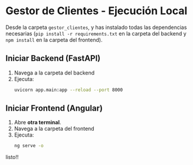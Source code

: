 # Gestor de Clientes - Ejecución Local


Desde la carpeta `gestor_clientes`, y has instalado todas las dependencias necesarias (`pip install -r requirements.txt` en la carpeta del backend y `npm install` en la carpeta del frontend).

## Iniciar Backend (FastAPI)

1.  Navega a la carpeta del backend
3.  Ejecuta:
    ```bash
    uvicorn app.main:app --reload --port 8000
    ```
## Iniciar Frontend (Angular)

1.  Abre **otra terminal**.
2.  Navega a la carpeta del frontend
3.  Ejecuta:
    ```bash
    ng serve -o
    ```
listo!!
